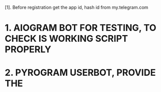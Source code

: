[1]. Before registration get the app id, hash id from my.telegram.com


# 1. AIOGRAM BOT FOR TESTING, TO CHECK IS WORKING SCRIPT PROPERLY
# 2. PYROGRAM USERBOT, PROVIDE THE 